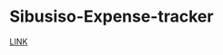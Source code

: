 # Sibusiso-Expense-tracker

[LINK]( https://the-digitalacademy.github.io/Sibusiso-Expense-tracker/)
